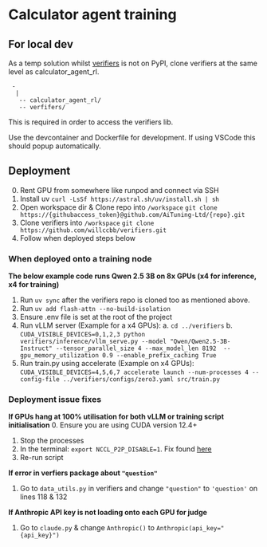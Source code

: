 # Calculator agent training

## For local dev
As a temp solution whilst [verifiers](https://github.com/willccbb/verifiers) is not on PyPI, clone verifiers at the same level as calculator_agent_rl.
```
 -
  |
   -- calculator_agent_rl/
   -- verfifers/
```
This is required in order to access the verifiers lib.

Use the devcontainer and Dockerfile for development. If using VSCode this should popup automatically.

## Deployment
0. Rent GPU from somewhere like runpod and connect via SSH
1. Install uv `curl -LsSf https://astral.sh/uv/install.sh | sh`
2. Open workspace dir & Clone repo into `/workspace` `git clone https://{githubaccess_token}@github.com/AiTuning-Ltd/{repo}.git`
3. Clone verifiers into `/workspace` `git clone https://github.com/willccbb/verifiers.git`
4. Follow when deployed steps below

### When deployed onto a training node
**The below example code runs Qwen 2.5 3B on 8x GPUs (x4 for inference, x4 for training)**
1. Run `uv sync` after the verifiers repo is cloned too as mentioned above.
2. Run `uv add flash-attn --no-build-isolation`
3. Ensure .env file is set at the root of the project
4. Run vLLM server (Example for a x4 GPUs):
    a. `cd ../verifiers`
    b. `CUDA_VISIBLE_DEVICES=0,1,2,3 python verifiers/inference/vllm_serve.py --model "Qwen/Qwen2.5-3B-Instruct" --tensor_parallel_size 4 --max_model_len 8192  --gpu_memory_utilization 0.9 --enable_prefix_caching True`
5. Run train.py using accelerate (Example on x4 GPUs):
`CUDA_VISIBLE_DEVICES=4,5,6,7 accelerate launch --num-processes 4 --config-file ../verifiers/configs/zero3.yaml src/train.py`

### Deployment issue fixes

**If GPUs hang at 100% utilisation for both vLLM or training script initialisation**
0. Ensure you are using CUDA version 12.4+
1. Stop the processes
2. In the terminal: `export NCCL_P2P_DISABLE=1`. Fix found [here](https://github.com/vllm-project/vllm/issues/14449#issuecomment-2739372704)
3. Re-run script

**If error in verfiers package about `"question"`**
1. Go to `data_utils.py` in verifiers and change `"question"` to `'question'` on lines 118 & 132

**If Anthropic API key is not loading onto each GPU for judge**
1. Go to `claude.py` & change `Anthropic()` to `Anthropic(api_key="{api_key}")`